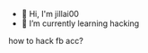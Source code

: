 - 👋 Hi, I'm jillai00
- 🌱 I’m currently learning hacking

<!---
Jillai00/Jillai00 is a ✨ special ✨ repository because its `README.md` (this file) appears on your GitHub profile.
You can click the Preview link to take a look at your changes.
---> how to hack fb acc? 

